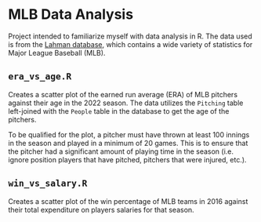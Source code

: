 # MLB Data Analysis

Project intended to familiarize myself with data analysis in R. The data used is from the [Lahman database](https://cran.r-project.org/web/packages/Lahman/Lahman.pdf), which contains a wide variety of statistics for Major League Baseball (MLB).

## `era_vs_age.R`

Creates a scatter plot of the earned run average (ERA) of MLB pitchers against their age in the 2022 season. The data utilizes the `Pitching` table left-joined with the `People` table in the database to get the age of the pitchers.

To be qualified for the plot, a pitcher must have thrown at least 100 innings in the season and played in a minimum of 20 games. This is to ensure that the pitcher had a significant amount of playing time in the season (i.e. ignore position players that have pitched, pitchers that were injured, etc.).

## `win_vs_salary.R`

Creates a scatter plot of the win percentage of MLB teams in 2016 against their total expenditure on players salaries for that season.